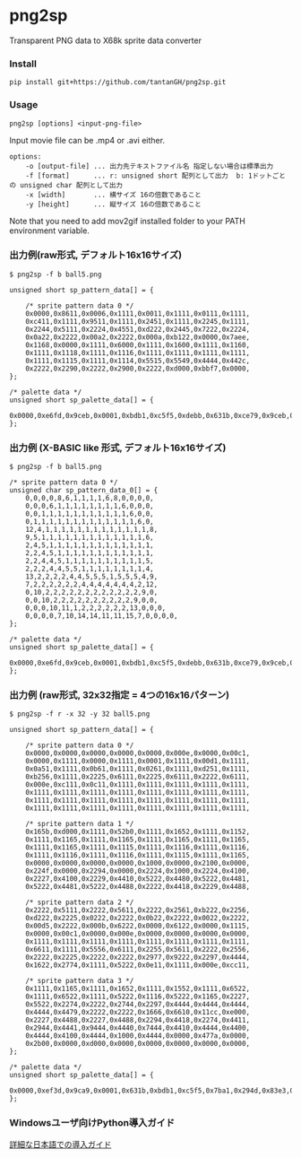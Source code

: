 # png2sp
Transparent PNG data to X68k sprite data converter

### Install

    pip install git+https://github.com/tantanGH/png2sp.git

### Usage

    png2sp [options] <input-png-file>

Input movie file can be .mp4 or .avi either.

    options:
        -o [output-file] ... 出力先テキストファイル名 指定しない場合は標準出力
        -f [format]      ... r: unsigned short 配列として出力  b: 1ドットごとの unsigned char 配列として出力
        -x [width]       ... 横サイズ 16の倍数であること
        -y [height]      ... 縦サイズ 16の倍数であること

Note that you need to add mov2gif installed folder to your PATH environment variable.


### 出力例(raw形式, デフォルト16x16サイズ)

`$ png2sp -f b ball5.png`

    unsigned short sp_pattern_data[] = {

        /* sprite pattern data 0 */
        0x0000,0x8611,0x0006,0x1111,0x0011,0x1111,0x0111,0x1111,
        0xc411,0x1111,0x9511,0x1111,0x2451,0x1111,0x2245,0x1111,
        0x2244,0x5111,0x2224,0x4551,0xd222,0x2445,0x7222,0x2224,
        0x0a22,0x2222,0x00a2,0x2222,0x000a,0xb122,0x0000,0x7aee,
        0x1168,0x0000,0x1111,0x6000,0x1111,0x1600,0x1111,0x1160,
        0x1111,0x1118,0x1111,0x1116,0x1111,0x1111,0x1111,0x1111,
        0x1111,0x1115,0x1111,0x1114,0x5515,0x5549,0x4444,0x442c,
        0x2222,0x2290,0x2222,0x2900,0x2222,0xd000,0xbbf7,0x0000,
    };

    /* palette data */
    unsigned short sp_palette_data[] = {
        0x0000,0xe6fd,0x9ceb,0x0001,0xbdb1,0xc5f5,0xdebb,0x631b,0xce79,0x9ceb,0x6b5d,0x7ba1,0xa4eb,0x83e3,0x735f,0x7ba1,
    };


### 出力例 (X-BASIC like 形式, デフォルト16x16サイズ)

`$ png2sp -f b ball5.png`

    /* sprite pattern data 0 */
    unsigned char sp_pattern_data_0[] = {
        0,0,0,0,8,6,1,1,1,1,6,8,0,0,0,0,
        0,0,0,6,1,1,1,1,1,1,1,1,6,0,0,0,
        0,0,1,1,1,1,1,1,1,1,1,1,1,6,0,0,
        0,1,1,1,1,1,1,1,1,1,1,1,1,1,6,0,
        12,4,1,1,1,1,1,1,1,1,1,1,1,1,1,8,
        9,5,1,1,1,1,1,1,1,1,1,1,1,1,1,6,
        2,4,5,1,1,1,1,1,1,1,1,1,1,1,1,1,
        2,2,4,5,1,1,1,1,1,1,1,1,1,1,1,1,
        2,2,4,4,5,1,1,1,1,1,1,1,1,1,1,5,
        2,2,2,4,4,5,5,1,1,1,1,1,1,1,1,4,
        13,2,2,2,2,4,4,5,5,5,1,5,5,5,4,9,
        7,2,2,2,2,2,2,4,4,4,4,4,4,4,2,12,
        0,10,2,2,2,2,2,2,2,2,2,2,2,2,9,0,
        0,0,10,2,2,2,2,2,2,2,2,2,2,9,0,0,
        0,0,0,10,11,1,2,2,2,2,2,2,13,0,0,0,
        0,0,0,0,7,10,14,14,11,11,15,7,0,0,0,0,
    };

    /* palette data */
    unsigned short sp_palette_data[] = {
        0x0000,0xe6fd,0x9ceb,0x0001,0xbdb1,0xc5f5,0xdebb,0x631b,0xce79,0x9ceb,0x6b5d,0x7ba1,0xa4eb,0x83e3,0x735f,0x7ba1,
    };


### 出力例 (raw形式, 32x32指定 = 4つの16x16パターン)

`$ png2sp -f r -x 32 -y 32 ball5.png`

    unsigned short sp_pattern_data[] = {

        /* sprite pattern data 0 */
        0x0000,0x0000,0x0000,0x0000,0x0000,0x000e,0x0000,0x00c1,
        0x0000,0x1111,0x0000,0x1111,0x0001,0x1111,0x00d1,0x1111,
        0x0a51,0x1111,0x0b61,0x1111,0x0261,0x1111,0xd251,0x1111,
        0xb256,0x1111,0x2225,0x6111,0x2225,0x6111,0x2222,0x6111,
        0x000e,0xc111,0x0c11,0x1111,0x1111,0x1111,0x1111,0x1111,
        0x1111,0x1111,0x1111,0x1111,0x1111,0x1111,0x1111,0x1111,
        0x1111,0x1111,0x1111,0x1111,0x1111,0x1111,0x1111,0x1111,
        0x1111,0x1111,0x1111,0x1111,0x1111,0x1111,0x1111,0x1111,

        /* sprite pattern data 1 */
        0x165b,0xd000,0x1111,0x52b0,0x1111,0x1652,0x1111,0x1152,
        0x1111,0x1165,0x1111,0x1165,0x1111,0x1165,0x1111,0x1165,
        0x1111,0x1165,0x1111,0x1115,0x1111,0x1116,0x1111,0x1116,
        0x1111,0x1116,0x1111,0x1116,0x1111,0x1115,0x1111,0x1165,
        0x0000,0x0000,0x0000,0x0000,0x1000,0x0000,0x2100,0x0000,
        0x224f,0x0000,0x2294,0x0000,0x2224,0x1000,0x2224,0x4100,
        0x2227,0x4100,0x2229,0x4410,0x5222,0x4480,0x5222,0x4481,
        0x5222,0x4481,0x5222,0x4488,0x2222,0x4418,0x2229,0x4488,

        /* sprite pattern data 2 */
        0x2222,0x5111,0x2222,0x5611,0x2222,0x2561,0xb222,0x2256,
        0xd222,0x2225,0x0222,0x2222,0x0b22,0x2222,0x0022,0x2222,
        0x00d5,0x2222,0x000b,0x6222,0x0000,0x6122,0x0000,0x1115,
        0x0000,0x00c1,0x0000,0x000e,0x0000,0x0000,0x0000,0x0000,
        0x1111,0x1111,0x1111,0x1111,0x1111,0x1111,0x1111,0x1111,
        0x6611,0x1111,0x5556,0x6111,0x2255,0x5611,0x2222,0x2556,
        0x2222,0x2225,0x2222,0x2222,0x2977,0x9222,0x2297,0x4444,
        0x1622,0x2774,0x1111,0x5222,0x0e11,0x1111,0x000e,0xcc11,

        /* sprite pattern data 3 */
        0x1111,0x1165,0x1111,0x1652,0x1111,0x1552,0x1111,0x6522,
        0x1111,0x6522,0x1111,0x5222,0x1116,0x5222,0x1165,0x2227,
        0x5522,0x2274,0x2222,0x2744,0x2297,0x4444,0x4444,0x4444,
        0x4444,0x4479,0x2222,0x2222,0x1666,0x6610,0x11cc,0xe000,
        0x2227,0x4488,0x2227,0x4488,0x2294,0x4418,0x2274,0x4411,
        0x2944,0x4441,0x9444,0x4440,0x7444,0x4410,0x4444,0x4400,
        0x4444,0x4100,0x4444,0x1000,0x4444,0x0000,0x477a,0x0000,
        0x2b00,0x0000,0xd000,0x0000,0x0000,0x0000,0x0000,0x0000,
    };

    /* palette data */
    unsigned short sp_palette_data[] = {
        0x0000,0xef3d,0x9ca9,0x0001,0x631b,0xbdb1,0xc5f5,0x7ba1,0x294d,0x83e3,0x9ceb,0x9ceb,0xe6fb,0xa4eb,0xe6fb,0x5ad9,
    };



### Windowsユーザ向けPython導入ガイド

[詳細な日本語での導入ガイド](https://github.com/tantanGH/distribution/blob/main/windows_python_for_x68k.md)
